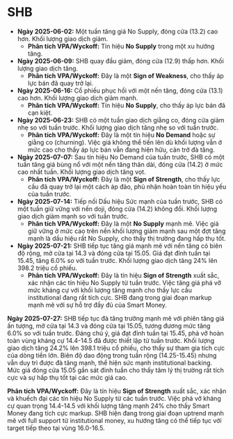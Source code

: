 # SHB

- **Ngày 2025-06-02:** Một tuần tăng giá No Supply, đóng cửa (13.2) cao hơn. Khối lượng giao dịch giảm.
    - **Phân tích VPA/Wyckoff:** Tín hiệu **No Supply** trong một xu hướng tăng.
- **Ngày 2025-06-09:** SHB quay đầu giảm, đóng cửa (12.9) thấp hơn. Khối lượng giao dịch tăng.
    - **Phân tích VPA/Wyckoff:** Đây là một **Sign of Weakness**, cho thấy áp lực bán đã quay trở lại.
- **Ngày 2025-06-16:** Cổ phiếu phục hồi với một nến tăng, đóng cửa (13.1) cao hơn. Khối lượng giao dịch giảm mạnh.
    - **Phân tích VPA/Wyckoff:** Tín hiệu **No Supply**, cho thấy áp lực bán đã cạn kiệt.
- **Ngày 2025-06-23:** SHB có một tuần giao dịch giằng co, đóng cửa giảm nhẹ so với tuần trước. Khối lượng giao dịch tăng nhẹ so với tuần trước.
    - **Phân tích VPA/Wyckoff:** Đây là một tín hiệu **No Demand** hoặc sự giằng co (churning). Việc giá không thể tiến lên dù khối lượng vẫn ở mức cao cho thấy áp lực bán vẫn đang hiện hữu, cản trở đà tăng.
- **Ngày 2025-07-07:** Sau tín hiệu No Demand của tuần trước, SHB có một tuần tăng giá bùng nổ với một nến tăng thân dài, đóng cửa (14.2) ở mức cao nhất tuần. Khối lượng giao dịch tăng vọt.
    - **Phân tích VPA/Wyckoff:** Đây là một **Sign of Strength**, cho thấy lực cầu đã quay trở lại một cách áp đảo, phủ nhận hoàn toàn tín hiệu yếu của tuần trước.
- **Ngày 2025-07-14:** Tiếp nối Dấu hiệu Sức mạnh của tuần trước, SHB có một tuần giữ vững với nến doji, đóng cửa (14.2) không đổi. Khối lượng giao dịch giảm mạnh so với tuần trước.
    - **Phân tích VPA/Wyckoff:** Đây là một **No Supply** mạnh mẽ. Việc giá giữ vững ở mức cao trên nền khối lượng giảm mạnh sau một đợt tăng mạnh là dấu hiệu rất No Supply, cho thấy thị trường đang hấp thụ tốt.
- **Ngày 2025-07-21:** SHB tiếp tục tăng giá mạnh mẽ với nến tăng có biên độ rộng, mở cửa tại 14.3 và đóng cửa tại 15.05. Giá đạt đỉnh tuần tại 15.45, tăng 6.0% so với tuần trước. Khối lượng giao dịch tăng 24% lên 398.2 triệu cổ phiếu.
    - **Phân tích VPA/Wyckoff:** Đây là tín hiệu **Sign of Strength** xuất sắc, xác nhận các tín hiệu No Supply từ tuần trước. Việc tăng giá phá vỡ mức kháng cự với khối lượng tăng mạnh cho thấy lực cầu institutional đang rất tích cực. SHB đang trong giai đoạn markup mạnh mẽ với sự hỗ trợ đầy đủ của Smart Money.


**Ngày 2025-07-27:** SHB tiếp tục đà tăng trưởng mạnh mẽ với phiên tăng giá ấn tượng, mở cửa tại 14.3 và đóng cửa tại 15.05, tương đương mức tăng 6.0% so với tuần trước. Đáng chú ý, giá đạt đỉnh tuần tại 15.45, phá vỡ hoàn toàn vùng kháng cự 14.4-14.5 đã được thiết lập từ tuần trước. Khối lượng giao dịch tăng 24.2% lên 398.1 triệu cổ phiếu, cho thấy sự tham gia tích cực của dòng tiền lớn. Biên độ dao động trong tuần rộng (14.25-15.45) nhưng vẫn duy trì được đà tăng mạnh, thể hiện sức mạnh institutional backing. Mức giá đóng cửa 15.05 gần sát đỉnh tuần cho thấy tâm lý thị trường rất tích cực và sự hấp thụ tốt tại các mức giá cao.

**Phân tích VPA/Wyckoff:** Đây là tín hiệu **Sign of Strength** xuất sắc, xác nhận và khuếch đại các tín hiệu No Supply từ các tuần trước. Việc phá vỡ kháng cự quan trọng 14.4-14.5 với khối lượng tăng mạnh 24% cho thấy Smart Money đang tích cực markup. SHB hiện đang trong giai đoạn uptrend mạnh mẽ với full support từ institutional money, xu hướng tăng có thể tiếp tục với target tiếp theo tại vùng 16.0-16.5.
